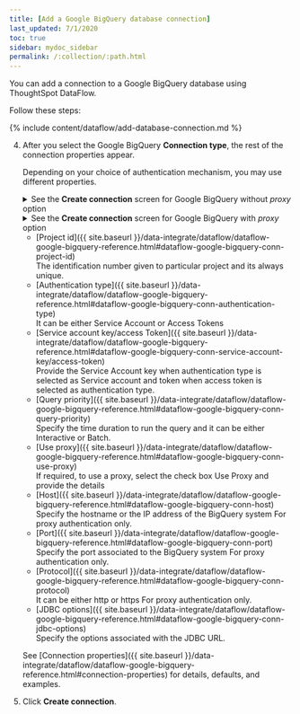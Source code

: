 ```yaml
---
title: [Add a Google BigQuery database connection]
last_updated: 7/1/2020
toc: true
sidebar: mydoc_sidebar
permalink: /:collection/:path.html
---
```

You can add a connection to a Google BigQuery database using ThoughtSpot DataFlow.

Follow these steps:


{% include content/dataflow/add-database-connection.md %}

4. After you select the Google BigQuery **Connection type**, the rest of the connection properties appear.

   Depending on your choice of authentication mechanism, you may use different properties.

   <details style="hidden-images">
     <summary>See the <strong>Create connection</strong> screen for Google BigQuery without <em>proxy</em> option</summary>
     <p>
      <img src="../../images/dataflow-google-bigquery-create.png" alt="add a Google BigQuery connection" /></p>
   </details>

   <details>
     <summary>See the <strong>Create connection</strong> screen for Google BigQuery with <em>proxy</em> option</summary>
     <p>
      <img src="../../images/dataflow-google-bigquery-proxy-create.png" alt="add a Google BigQuery connection" /></p>
   </details>

   * [Project id]({{ site.baseurl }}/data-integrate/dataflow/dataflow-google-bigquery-reference.html#dataflow-google-bigquery-conn-project-id)<br/>The identification number given to particular project and its always unique.
   * [Authentication type]({{ site.baseurl }}/data-integrate/dataflow/dataflow-google-bigquery-reference.html#dataflow-google-bigquery-conn-authentication-type)<br/>It can be either Service Account or Access Tokens
   * [Service account key/access Token]({{ site.baseurl }}/data-integrate/dataflow/dataflow-google-bigquery-reference.html#dataflow-google-bigquery-conn-service-account-key/access-token)<br/>Provide the Service Account key when authentication type is selected as Service account and token when access token is selected as authentication type.
   * [Query priority]({{ site.baseurl }}/data-integrate/dataflow/dataflow-google-bigquery-reference.html#dataflow-google-bigquery-conn-query-priority)<br/>Specify the time duration to run the query and it can be either Interactive or Batch.
   * [Use proxy]({{ site.baseurl }}/data-integrate/dataflow/dataflow-google-bigquery-reference.html#dataflow-google-bigquery-conn-use-proxy)<br/>If required, to use a proxy, select the check box Use Proxy and provide the details
   * [Host]({{ site.baseurl }}/data-integrate/dataflow/dataflow-google-bigquery-reference.html#dataflow-google-bigquery-conn-host)<br/>Specify the hostname or the IP address of the BigQuery system For proxy authentication only.
   * [Port]({{ site.baseurl }}/data-integrate/dataflow/dataflow-google-bigquery-reference.html#dataflow-google-bigquery-conn-port)<br/>Specify the port associated to the BigQuery system For proxy authentication only.
   * [Protocol]({{ site.baseurl }}/data-integrate/dataflow/dataflow-google-bigquery-reference.html#dataflow-google-bigquery-conn-protocol)<br/>It can be either http or https For proxy authentication only.
   * [JDBC options]({{ site.baseurl }}/data-integrate/dataflow/dataflow-google-bigquery-reference.html#dataflow-google-bigquery-conn-jdbc-options)<br/>Specify the options associated with the JDBC URL.

   See [Connection properties]({{ site.baseurl }}/data-integrate/dataflow/dataflow-google-bigquery-reference.html#connection-properties) for details, defaults, and examples.

5. Click **Create connection**.   
